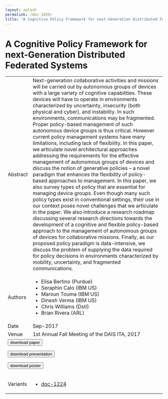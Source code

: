 ```yaml
---
layout: splash
permalink: /doc-1659/
title: "A Cognitive Policy Framework for next-Generation Distributed Federated Systems"
---
```


# A Cognitive Policy Framework for next-Generation Distributed Federated Systems

<table>
    <tbody>
    <tr>
        <td>Abstract</td>
        <td>Next-generation collaborative activities and missions will be carried out by autonomous groups of devices with a large variety of cognitive capabilities. These devices will have to operate in environments characterized by uncertainty, insecurity (both physical and cyber), and instability. In such environments, communications may be fragmented. Proper policy-based management of such autonomous device groups is thus critical. However current policy management systems have many limitations, including lack of flexibility. In this paper, we articulate novel architectural approaches addressing the requirements for the effective management of autonomous groups of devices and discuss the notion of generative policies – a novel paradigm that enhances the flexibility of policy-based approaches to management. In this paper, we also survey types of policy that are essential for managing device groups. Even though many such policy types exist in conventional settings, their use in our context poses novel challenges that we articulate in the paper. We also introduce a research roadmap discussing several research directions towards the development of a cognitive and flexible policy-based approach to the management of autonomous groups of devices for collaborative missions. Finally, as our proposed policy paradigm is data-intensive, we discuss the problem of supplying the data required for policy decisions in environments characterized by mobility, uncertainly, and fragmented communications.</td>
    </tr>
    <tr>
        <td>Authors</td>
        <td>
            <ul>
                <li>Elisa Bertino (Purdue)</li>
                <li>Seraphin Calo (IBM US)</li>
                <li>Maroun Touma (IBM US)</li>
                <li>Dinesh Verma (IBM US)</li>
                <li>Chris Williams (Dstl)</li>
                <li>Brian Rivera (ARL)</li>
            </ul>
        </td>
    </tr>
    <tr>
        <td>Date</td>
        <td>Sep-2017</td>
    </tr>
    <tr>
        <td>Venue</td>
        <td>1st Annual Fall Meeting of the DAIS ITA, 2017</td>
    </tr>
        <tr>
            <td colspan="2">
                <form method="get" action="https://dais-ita.org/sites/default/files/L_002-paper.pdf">
                    <button type="submit">download paper</button>
                </form>
                <form method="get" action="https://dais-ita.org/sites/default/files/L_002-slides.pdf">
                    <button type="submit">download presentation</button>
                </form>
                <form method="get" action="https://dais-ita.org/sites/default/files/L_002-poster.pdf">
                    <button type="submit">download poster</button>
                </form>
            </td>
        </tr>
        <tr>
            <td>Variants</td>
            <td>
                <ul>
                    <li><a href="${varId}">doc-1224</a></li>
                </ul>
            </td>
        </tr>
    </tbody>
</table>
